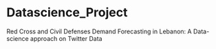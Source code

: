 # Datascience_Project
Red Cross and Civil Defenses Demand Forecasting in Lebanon: A Data-science approach on Twitter Data
